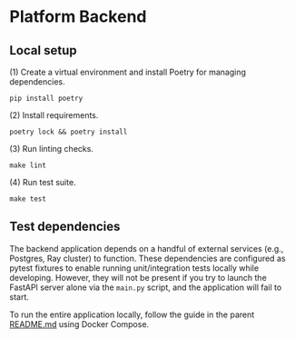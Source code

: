 # Platform Backend

## Local setup

(1) Create a virtual environment and install Poetry for managing dependencies.

```
pip install poetry
```

(2) Install requirements.

```
poetry lock && poetry install
```

(3) Run linting checks.

```
make lint
```

(4) Run test suite.

```
make test
```

## Test dependencies

The backend application depends on a handful of external services
(e.g., Postgres, Ray cluster) to function.
These dependencies are configured as pytest fixtures to enable
running unit/integration tests locally while developing.
However, they will not be present if you try to launch the FastAPI server alone via the `main.py` script, 
and the application will fail to start.

To run the entire application locally,
follow the guide in the parent [README.md](../README.md) using Docker Compose.
